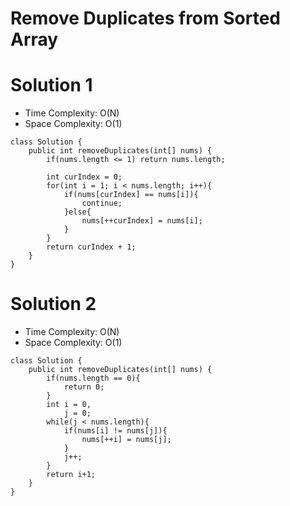 # Remove Duplicates from Sorted Array
# Solution 1
* Time Complexity: O(N)
* Space Complexity: O(1)
```
class Solution {
    public int removeDuplicates(int[] nums) {
        if(nums.length <= 1) return nums.length;
        
        int curIndex = 0;
        for(int i = 1; i < nums.length; i++){
            if(nums[curIndex] == nums[i]){
                continue;
            }else{
                nums[++curIndex] = nums[i];
            }
        }
        return curIndex + 1;
    }
}
```

# Solution 2
* Time Complexity: O(N)
* Space Complexity: O(1)
```
class Solution {
    public int removeDuplicates(int[] nums) {
        if(nums.length == 0){
            return 0;
        }
        int i = 0,
            j = 0;
        while(j < nums.length){
            if(nums[i] != nums[j]){
                nums[++i] = nums[j];
            }
            j++;
        }
        return i+1;
    }
}
```